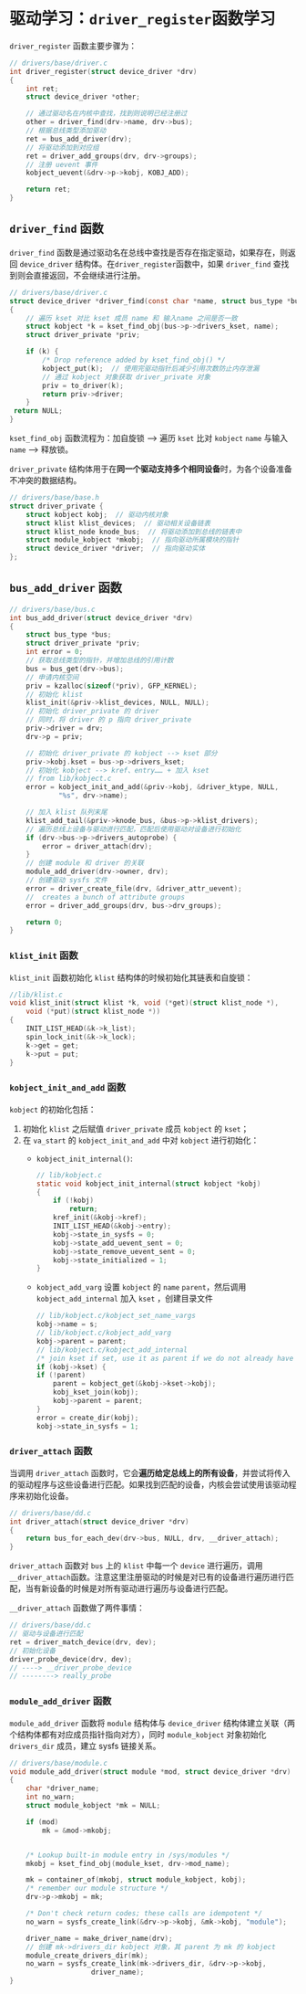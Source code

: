 # 驱动学习：`driver_register`函数学习

`driver_register` 函数主要步骤为：

```C
// drivers/base/driver.c
int driver_register(struct device_driver *drv)
{
    int ret;
    struct device_driver *other;

    // 通过驱动名在内核中查找，找到则说明已经注册过
    other = driver_find(drv->name, drv->bus);
    // 根据总线类型添加驱动
    ret = bus_add_driver(drv);
    // 将驱动添加到对应组
    ret = driver_add_groups(drv, drv->groups);
    // 注册 uevent 事件
    kobject_uevent(&drv->p->kobj, KOBJ_ADD);

    return ret;
}
```

## `driver_find` 函数

`driver_find` 函数是通过驱动名在总线中查找是否存在指定驱动，如果存在，则返回 `device_driver` 结构体。在`driver_register`函数中，如果 `driver_find` 查找到则会直接返回，不会继续进行注册。

``` C
// drivers/base/driver.c
struct device_driver *driver_find(const char *name, struct bus_type *bus)
{
    // 遍历 kset 对比 kset 成员 name 和 输入name 之间是否一致
    struct kobject *k = kset_find_obj(bus->p->drivers_kset, name); 
    struct driver_private *priv;

    if (k) {
        /* Drop reference added by kset_find_obj() */
        kobject_put(k);  // 使用完驱动指针后减少引用次数防止内存泄漏
        // 通过 kobject 对象获取 driver_private 对象
        priv = to_driver(k); 
        return priv->driver;
    }
 return NULL;
}
```

`kset_find_obj` 函数流程为：加自旋锁 --> 遍历 `kset` 比对 `kobject` `name` 与输入 `name` --> 释放锁。

`driver_private` 结构体用于在**同一个驱动支持多个相同设备**时，为各个设备准备不冲突的数据结构。

```C
// drivers/base/base.h
struct driver_private {
    struct kobject kobj;  // 驱动内核对象
    struct klist klist_devices;  // 驱动相关设备链表
    struct klist_node knode_bus;  // 将驱动添加到总线的链表中
    struct module_kobject *mkobj;  // 指向驱动所属模块的指针
    struct device_driver *driver;  // 指向驱动实体
};
```

## `bus_add_driver` 函数

```C
// drivers/base/bus.c
int bus_add_driver(struct device_driver *drv)
{
    struct bus_type *bus;
    struct driver_private *priv;
    int error = 0;
    // 获取总线类型的指针，并增加总线的引用计数
    bus = bus_get(drv->bus);
    // 申请内核空间
    priv = kzalloc(sizeof(*priv), GFP_KERNEL);
    // 初始化 klist
    klist_init(&priv->klist_devices, NULL, NULL);
    // 初始化 driver_private 的 driver
    // 同时，将 driver 的 p 指向 driver_private
    priv->driver = drv;
    drv->p = priv;

    // 初始化 driver_private 的 kobject --> kset 部分
    priv->kobj.kset = bus->p->drivers_kset;
    // 初始化 kobject --> kref、entry…… + 加入 kset
    // from lib/kobject.c 
    error = kobject_init_and_add(&priv->kobj, &driver_ktype, NULL,
            "%s", drv->name);

    // 加入 klist 队列末尾
    klist_add_tail(&priv->knode_bus, &bus->p->klist_drivers);
    // 遍历总线上设备与驱动进行匹配，匹配后使用驱动对设备进行初始化
    if (drv->bus->p->drivers_autoprobe) {
        error = driver_attach(drv);
    }
    // 创建 module 和 driver 的关联
    module_add_driver(drv->owner, drv);
    // 创建驱动 sysfs 文件
    error = driver_create_file(drv, &driver_attr_uevent);
    //  creates a bunch of attribute groups
    error = driver_add_groups(drv, bus->drv_groups);

    return 0;
}
```

### `klist_init` 函数

`klist_init` 函数初始化 `klist` 结构体的时候初始化其链表和自旋锁：

```C
//lib/klist.c
void klist_init(struct klist *k, void (*get)(struct klist_node *),
    void (*put)(struct klist_node *))
{
    INIT_LIST_HEAD(&k->k_list);
    spin_lock_init(&k->k_lock);
    k->get = get;
    k->put = put;
}
```

### `kobject_init_and_add` 函数

`kobject` 的初始化包括：

1. 初始化 `klist` 之后赋值 `driver_private` 成员 `kobject` 的 `kset`；
2. 在 `va_start` 的 `kobject_init_and_add` 中对 `kobject` 进行初始化：
    - `kobject_init_internal()`:

        ```C
        // lib/kobject.c 
        static void kobject_init_internal(struct kobject *kobj)
        {
            if (!kobj)
                return;
            kref_init(&kobj->kref);
            INIT_LIST_HEAD(&kobj->entry);
            kobj->state_in_sysfs = 0;
            kobj->state_add_uevent_sent = 0;
            kobj->state_remove_uevent_sent = 0;
            kobj->state_initialized = 1;
        }
        ```

    - `kobject_add_varg` 设置 `kobject` 的 `name` `parent`，然后调用 `kobject_add_internal` 加入 `kset` ，创建目录文件

        ```C
        // lib/kobject.c/kobject_set_name_vargs
        kobj->name = s;
        // lib/kobject.c/kobject_add_varg
        kobj->parent = parent;
        // lib/kobject.c/kobject_add_internal
        /* join kset if set, use it as parent if we do not already have one */
        if (kobj->kset) {
        if (!parent)
            parent = kobject_get(&kobj->kset->kobj);
            kobj_kset_join(kobj);
            kobj->parent = parent;
        }
        error = create_dir(kobj);
        kobj->state_in_sysfs = 1;
        ```

### `driver_attach` 函数

当调用 `driver_attach` 函数时，它会**遍历给定总线上的所有设备**，并尝试将传入的驱动程序与这些设备进行匹配。如果找到匹配的设备，内核会尝试使用该驱动程序来初始化设备。

```C
// drivers/base/dd.c
int driver_attach(struct device_driver *drv)
{
    return bus_for_each_dev(drv->bus, NULL, drv, __driver_attach);
}
```

`driver_attach` 函数对 `bus` 上的 `klist` 中每一个 `device` 进行遍历，调用 `__driver_attach`函数。注意这里注册驱动的时候是对已有的设备进行遍历进行匹配，当有新设备的时候是对所有驱动进行遍历与设备进行匹配。

`__driver_attach` 函数做了两件事情：

```C
// drivers/base/dd.c
// 驱动与设备进行匹配
ret = driver_match_device(drv, dev);
// 初始化设备
driver_probe_device(drv, dev);
// ----> __driver_probe_device
// --------> really_probe
```

### `module_add_driver` 函数

`module_add_driver` 函数将 `module` 结构体与 `device_driver` 结构体建立关联（两个结构体都有对应成员指针指向对方），同时 `module_kobject` 对象初始化 `drivers_dir` 成员，建立 sysfs 链接关系。

```C
// drivers/base/module.c
void module_add_driver(struct module *mod, struct device_driver *drv)
{
    char *driver_name;
    int no_warn;
    struct module_kobject *mk = NULL;

    if (mod)
        mk = &mod->mkobj;


    /* Lookup built-in module entry in /sys/modules */
    mkobj = kset_find_obj(module_kset, drv->mod_name);

    mk = container_of(mkobj, struct module_kobject, kobj);
    /* remember our module structure */
    drv->p->mkobj = mk;

    /* Don't check return codes; these calls are idempotent */
    no_warn = sysfs_create_link(&drv->p->kobj, &mk->kobj, "module");

    driver_name = make_driver_name(drv);  
    // 创建 mk->drivers_dir kobject 对象，其 parent 为 mk 的 kobject
    module_create_drivers_dir(mk);
    no_warn = sysfs_create_link(mk->drivers_dir, &drv->p->kobj,
                    driver_name);
}
```

